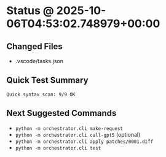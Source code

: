 # Status @ 2025-10-06T04:53:02.748979+00:00

## Changed Files
- .vscode/tasks.json

## Quick Test Summary
```
Quick syntax scan: 9/9 OK
```

## Next Suggested Commands
- `python -m orchestrator.cli make-request`
- `python -m orchestrator.cli call-gpt5`  (optional)
- `python -m orchestrator.cli apply patches/0001.diff`
- `python -m orchestrator.cli test`
